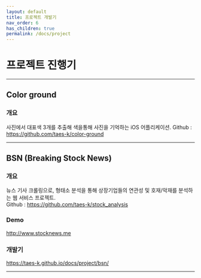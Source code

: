 ```yaml
---
layout: default
title: 프로젝트 개발기
nav_order: 6
has_children: true
permalink: /docs/project
---
```


# 프로젝트 진행기

---

## Color ground  
### 개요

사진에서 대표색 3개를 추출해 색을통해 사진을 기억하는 iOS 어플리케이션.
Github : <https://github.com/taes-k/color-ground>

---

## BSN (Breaking Stock News)
### 개요

뉴스 기사 크롤링으로, 형태소 분석을 통해 상장기업들의 연관성 및 호재/악재를 분석하는 웹 서비스 프로젝트.  
Github : <https://github.com/taes-k/stock_analysis>

### Demo

<http://www.stocknews.me>

### 개발기

<https://taes-k.github.io/docs/project/bsn/>


---


